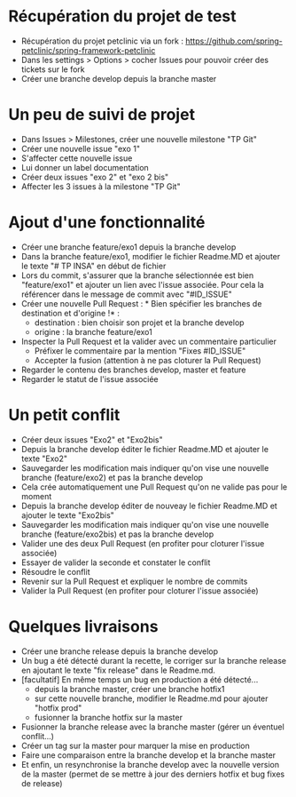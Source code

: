 # Récupération du projet de test
- Récupération du projet petclinic via un fork : https://github.com/spring-petclinic/spring-framework-petclinic
- Dans les settings > Options > cocher Issues pour pouvoir créer des tickets sur le fork
- Créer une branche develop depuis la branche master

# Un peu de suivi de projet
- Dans Issues > Milestones, créer une nouvelle milestone "TP Git"
- Créer une nouvelle issue "exo 1"
- S'affecter cette nouvelle issue
- Lui donner un label documentation
- Créer deux issues "exo 2" et "exo 2 bis"
- Affecter les 3 issues à la milestone "TP Git"

# Ajout d'une fonctionnalité
- Créer une branche feature/exo1 depuis la branche develop
- Dans la branche feature/exo1, modifier le fichier Readme.MD et ajouter le texte "# TP INSA" en début de fichier
- Lors du commit, s'assurer que la branche sélectionnée est bien "feature/exo1" et ajouter un lien avec l'issue associée. Pour cela la référencer dans le message de commit avec "#ID_ISSUE"
- Créer une nouvelle Pull Request : * Bien spécifier les branches de destination et d'origine !* : 
  - destination : bien choisir son projet et la branche develop
  - origine : la branche feature/exo1
- Inspecter la Pull Request et la valider avec un commentaire particulier
  - Préfixer le commentaire par la mention "Fixes #ID_ISSUE"
  - Accepter la fusion (attention à ne pas cloturer la Pull Request)
- Regarder le contenu des branches develop, master et feature
- Regarder le statut de l'issue associée

# Un petit conflit
- Créer deux issues "Exo2" et "Exo2bis"
- Depuis la branche develop éditer le fichier Readme.MD et ajouter le texte "Exo2"
- Sauvegarder les modification mais indiquer qu'on vise une nouvelle branche (feature/exo2) et pas la branche develop
- Cela crée automatiquement une Pull Request qu'on ne valide pas pour le moment
- Depuis la branche develop éditer de nouveay le fichier Readme.MD et ajouter le texte "Exo2bis"
- Sauvegarder les modification mais indiquer qu'on vise une nouvelle branche (feature/exo2bis) et pas la branche develop
- Valider une des deux Pull Request (en profiter pour cloturer l'issue associée)
- Essayer de valider la seconde et constater le conflit
- Résoudre le conflit
- Revenir sur la Pull Request et expliquer le nombre de commits
- Valider la Pull Request (en profiter pour cloturer l'issue associée)

# Quelques livraisons
- Créer une branche release depuis la branche develop
- Un bug a été détecté durant la recette, le corriger sur la branche release en ajoutant le texte "fix release" dans le Readme.md.
- [facultatif] En même temps un bug en production a été détecté...
  - depuis la branche master, créer une branche hotfix1
  - sur cette nouvelle branche, modifier le Readme.md pour ajouter "hotfix prod"
  - fusionner la branche hotfix sur la master
 - Fusionner la branche release avec la branche master (gérer un éventuel conflit...)
 - Créer un tag sur la master pour marquer la mise en production
 - Faire une comparaison entre la branche develop et la branche master
 - Et enfin, un resynchronise la branche develop avec la nouvelle version de la master (permet de se mettre à jour des derniers hotfix et bug fixes de release)
 
